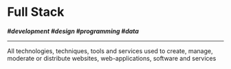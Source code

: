 # Full Stack

***\#development \#design \#programming \#data***

---

All technologies, techniques, tools and services used to create, manage, moderate or distribute websites, web-applications, software and services
